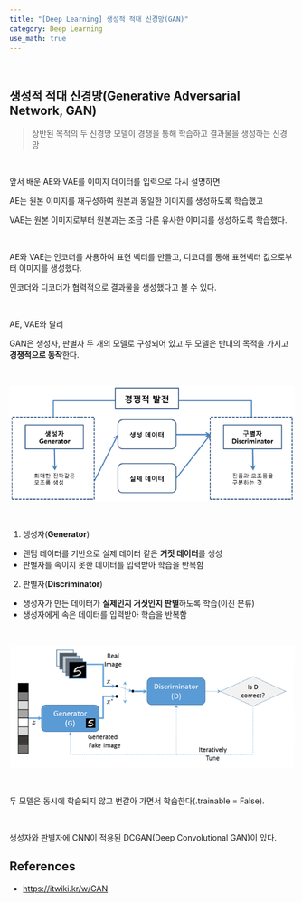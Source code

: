 ```yaml
---
title: "[Deep Learning] 생성적 적대 신경망(GAN)"
category: Deep Learning
use_math: true
---
```


<br>

## 생성적 적대 신경망(Generative Adversarial Network, GAN)
> 상반된 목적의 두 신경망 모델이 경쟁을 통해 학습하고 결과물을 생성하는 신경망

<br>

앞서 배운 AE와 VAE를 이미지 데이터를 입력으로 다시 설명하면

AE는 원본 이미지를 재구성하여 원본과 동일한 이미지를 생성하도록 학습했고  

VAE는 원본 이미지로부터 원본과는 조금 다른 유사한 이미지를 생성하도록 학습했다.

<br>

AE와 VAE는 인코더를 사용하여 표현 벡터를 만들고, 디코더를 통해 표현벡터 값으로부터 이미지를 생성했다.

인코더와 디코더가 협력적으로 결과물을 생성했다고 볼 수 있다.

<br>

AE, VAE와 달리

GAN은 생성자, 판별자 두 개의 모델로 구성되어 있고 두 모델은 반대의 목적을 가지고 **경쟁적으로 동작**한다.

<br>

![GAN](/assets/images/posts/dl/gan2.png)

<br>

1) 생성자(**Generator**)

- 랜덤 데이터를 기반으로 실제 데이터 같은 **거짓 데이터**를 생성 
- 판별자를 속이지 못한 데이터를 입력받아 학습을 반복함

2) 판별자(**Discriminator**)

- 생성자가 만든 데이터가 **실제인지 거짓인지 판별**하도록 학습(이진 분류)
- 생성자에게 속은 데이터를 입력받아 학습을 반복함

<br>

![GAN](/assets/images/posts/dl/gan1.png)

<br>

두 모델은 동시에 학습되지 않고 번갈아 가면서 학습한다(.trainable = False).

<br>

생성자와 판별자에 CNN이 적용된 DCGAN(Deep Convolutional GAN)이 있다.

## References
- https://itwiki.kr/w/GAN